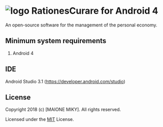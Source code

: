# <img src="http://www.maionemiky.it/images/RC.png" alt="logo" />  RationesCurare for Android 4
An open-source software for the management of the personal economy.

## Minimum system requirements
1. Android 4
   
## IDE
Android Studio 3.1 (https://developer.android.com/studio)

## License
Copyright 2018 (c) [MAIONE MIKY]. All rights reserved.

Licensed under the [MIT](LICENSE) License.
